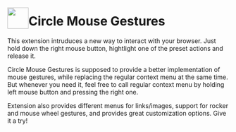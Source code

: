 # <sub><img src="https://github.com/emvaized/circle-mouse-gestures/blob/master/icons/cmg-logo-new-monotone-48.png" height="48" width="48"></sub>Circle Mouse Gestures

This extension intruduces a new way to interact with your browser. 
Just hold down the right mouse button, hightlight one of the preset actions and release it. 

Circle Mouse Gestures is supposed to provide a better implementation of mouse gestures, while replacing the regular context menu at the same time. 
But whenever you need it, feel free to call regular context menu by holding left mouse button and pressing the right one.

Extension also provides different menus for links/images, support for rocker and mouse wheel gestures, and provides great customization options.
Give it a try!